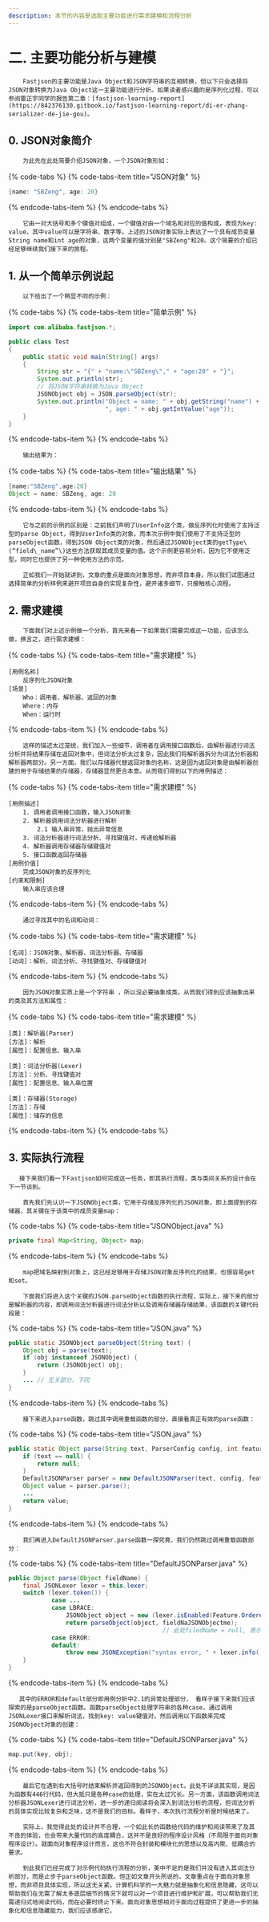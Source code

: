 ```yaml
---
description: 本节的内容是选取主要功能进行需求建模和流程分析
---
```


# 二. 主要功能分析与建模

        Fastjson的主要功能是Java Object和JSON字符串的互相转换，但以下只会选择将JSON对象转换为Java Object这一主要功能进行分析。如果读者感兴趣的是序列化过程，可以参阅雷正宇同学的报告第二章：[fastjson-learning-report](https://842376130.gitbook.io/fastjson-learning-report/di-er-zhang-serializer-de-jie-gou)。

## 0. JSON对象简介

        为此先在此处简要介绍JSON对象，一个JSON对象形如：

{% code-tabs %}
{% code-tabs-item title="JSON对象" %}
```java
{name: "SBZeng", age: 20}
```
{% endcode-tabs-item %}
{% endcode-tabs %}

        它由一对大括号和多个键值对组成，一个键值对由一个域名和对应的值构成，表现为key: value，其中value可以是字符串、数字等。上述的JSON对象实际上表达了一个具有成员变量String name和int age的对象，这两个变量的值分别是"SBZeng"和20。这个简要的介绍已经足够继续我们接下来的旅程。

## 1. 从一个简单示例说起

        以下给出了一个稍显不同的示例：

{% code-tabs %}
{% code-tabs-item title="简单示例" %}
```java
import com.alibaba.fastjson.*;

public class Test
{
    public static void main(String[] args)
    {
        String str = "{" + "name:\"SBZeng\"," + "age:20" + "}";
        System.out.println(str);
        // 将JSON字符串转换为Java Object
        JSONObject obj = JSON.parseObject(str);
        System.out.println("Object = name: " + obj.getString("name") + 
                           ", age: " + obj.getIntValue("age"));
    }
}
```
{% endcode-tabs-item %}
{% endcode-tabs %}

        输出结果为：

{% code-tabs %}
{% code-tabs-item title="输出结果" %}
```java
{name:"SBZeng",age:20}
Object = name: SBZeng, age: 20
```
{% endcode-tabs-item %}
{% endcode-tabs %}

        它与之前的示例的区别是：之前我们声明了UserInfo这个类，做反序列化时使用了支持泛型的parse Object，得到UserInfo类的对象。而本次示例中我们使用了不支持泛型的parseObject函数，得到JSON Object类的对象，然后通过JSONObject类的getType\(“field\_name”\)这些方法获取其成员变量的值。这个示例更容易分析，因为它不使用泛型。同时它也提供了另一种使用方法的示范。

        正如我们一开始就讲到，文章的重点是面向对象思想，而非项目本身。所以我们试图通过选择简单的分析样例来避开项目自身的实现复杂性，避开诸多细节，只接触核心流程。

## 2. 需求建模

        下面我们对上述示例做一个分析，首先来看一下如果我们需要完成这一功能，应该怎么做，换言之，进行需求建模：

{% code-tabs %}
{% code-tabs-item title="需求建模" %}
```text
[用例名称]
    反序列化JSON对象
[场景]
    Who：调用者、解析器、返回的对象
    Where：内存
    When：运行时
```
{% endcode-tabs-item %}
{% endcode-tabs %}

        这样的描述太过笼统，我们加入一些细节，调用者在调用接口函数后，由解析器进行词法分析并将结果存储在返回对象中，但词法分析太过复杂，因此我们将解析器拆分为词法分析器和解析器两部分。另一方面，我们以存储器代替返回对象的名称，这是因为返回对象是由解析器创建的用于存储结果的存储器，存储器显然更合本意。从而我们得到以下的用例描述：

{% code-tabs %}
{% code-tabs-item title="需求建模" %}
```text
[用例描述]
    1. 调用者调用接口函数，输入JSON对象
    2. 解析器调用词法分析器进行解析
        2.1 输入串异常，抛出异常信息
    3. 词法分析器进行词法分析、寻找键值对，传递给解析器
    4. 解析器调用存储器存储键值对
    5. 接口函数返回存储器
[用例价值]
    完成JSON对象的反序列化
[约束和限制]
    输入串应该合理
```
{% endcode-tabs-item %}
{% endcode-tabs %}

        通过寻找其中的名词和动词：

{% code-tabs %}
{% code-tabs-item title="需求建模" %}
```text
[名词]：JSON对象、解析器、词法分析器、存储器
[动词]：解析、词法分析、寻找键值对、存储键值对
```
{% endcode-tabs-item %}
{% endcode-tabs %}

        因为JSON对象实质上是一个字符串 ，所以没必要抽象成类。从而我们得到应该抽象出来的类及其方法和属性：

{% code-tabs %}
{% code-tabs-item title="需求建模" %}
```text
[类]：解析器(Parser)
[方法]：解析
[属性]：配置信息、输入串

[类]：词法分析器(Lexer)
[方法]：分析、寻找键值对
[属性]：配置信息、输入串位置

[类]：存储器(Storage)
[方法]：存储
[属性]：储存的信息
```
{% endcode-tabs-item %}
{% endcode-tabs %}

##  3. 实际执行流程

       接下来我们看一下Fastjson如何完成这一任务，即其执行流程，类与类间关系的设计会在下一节谈到。

        首先我们先认识一下JSONObject类，它用于存储反序列化的JSON对象，即上面提到的存储器，其关键在于该类中的成员变量map：

{% code-tabs %}
{% code-tabs-item title="JSONObject.java" %}
```java
private final Map<String, Object> map;
```
{% endcode-tabs-item %}
{% endcode-tabs %}

        map把域名映射到对象上，这已经足够用于存储JSON对象反序列化的结果，也很容易get和set。

        下面我们将进入这个关键的JSON.parseObject函数的执行流程，实际上，接下来的部分是解析器的内容，即调用词法分析器进行词法分析以及调用存储器存储结果，该函数的关键代码段是：

{% code-tabs %}
{% code-tabs-item title="JSON.java" %}
```java
public static JSONObject parseObject(String text) {
    Object obj = parse(text);
    if (obj instanceof JSONObject) {
        return (JSONObject) obj;
    }
    ... // 无关部分，下同
}
```
{% endcode-tabs-item %}
{% endcode-tabs %}

        接下来进入parse函数，跳过其中调用重载函数的部分，直接看真正有效的parse函数：

{% code-tabs %}
{% code-tabs-item title="JSON.java" %}
```java
public static Object parse(String text, ParserConfig config, int features) {
    if (text == null) {
        return null;
    }
    DefaultJSONParser parser = new DefaultJSONParser(text, config, features);
    Object value = parser.parse();
    ...
    return value;
}
```
{% endcode-tabs-item %}
{% endcode-tabs %}

        我们再进入DefaultJSONParser.parse函数一探究竟，我们仍然跳过调用重载函数部分：

{% code-tabs %}
{% code-tabs-item title="DefaultJSONParser.java" %}
```java
public Object parse(Object fieldName) {
    final JSONLexer lexer = this.lexer;
    switch (lexer.token()) {
            case ...
            case LBRACE:
                JSONObject object = new (lexer.isEnabled(Feature.OrderedField));
                return parseObject(object, fieldNaJSONObjectme);
                                           // 此处filedName = null, 表示解析所有域
            case ERROR:
            default:
                throw new JSONException("syntax error, " + lexer.info());
    }
}
```
{% endcode-tabs-item %}
{% endcode-tabs %}

       其中的ERROR和default部分即用例分析中2.1的异常处理部分， 看样子接下来我们应该探索的是parseObject函数。函数parseObject处理字符串的各种case，通过调用JSONLexer接口来解析词法，找到key: value键值对，然后调用以下函数来完成JSONObject对象的创建：

{% code-tabs %}
{% code-tabs-item title="DefaultJSONParser.java" %}
```java
map.put(key, obj);
```
{% endcode-tabs-item %}
{% endcode-tabs %}

        最后它在遇到右大括号时结束解析并返回得到的JSONObject。此处不详谈其实现，是因为函数有446行代码，但大抵只是各种case的处理，实在太过冗长。另一方面，该函数调用词法分析器JSONLexer进行词法分析，进一步的递归阅读将会深入到词法分析的流程，但词法分析的具体实现比较复杂和乏味，这不是我们的目标。看样子，本次执行流程分析是时候结束了。

        实际上，我觉得此处的设计并不合理，一个如此长的函数给代码的维护和阅读带来了及其不良的体验，也会带来大量代码的高度耦合，这并不是良好的程序设计风格（不局限于面向对象程序设计）。就面向对象程序设计而言，这也不符合封装和模块化的思想以及高内聚、低耦合的要求。

        到此我们已经完成了对示例代码执行流程的分析，美中不足的是我们并没有进入其词法分析部分，而是止步于parseObject函数。但正如文章开头所说的，文章重点在于面向对象思想，而非项目具体实现，所以这无关紧。计算机科学的一大魅力就是抽象化和信息隐藏，这可以帮助我们在无需了解太多底层细节的情况下就可以对一个项目进行维护和扩展，可以帮助我们无需递归式地阅读代码，而在必要时终止下来。面向对象思想相对于面向过程提供了更进一步的抽象化和信息隐藏能力，我们应该感谢它。

